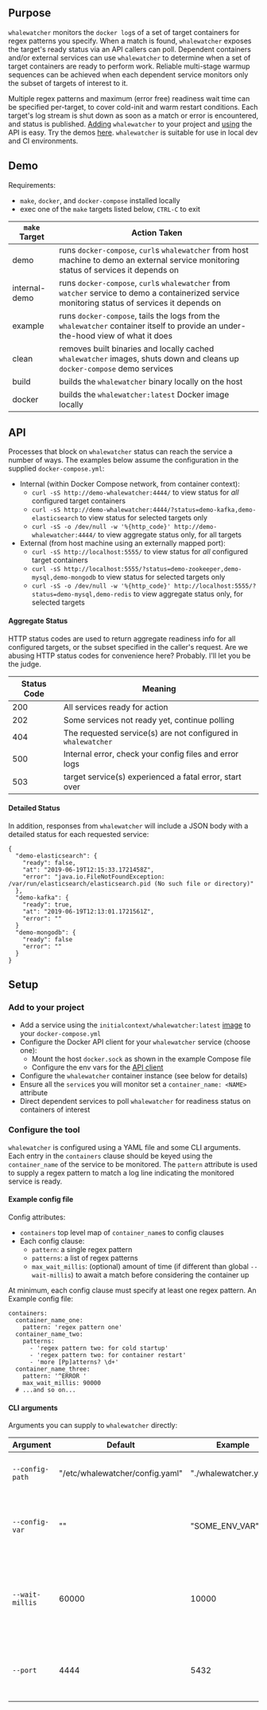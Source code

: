 ## Purpose

`whalewatcher` monitors the `docker log`s of a set of target containers for regex patterns you specify. When a match is found, `whalewatcher` exposes the target's ready status via an API callers can poll. Dependent containers and/or external services can use `whalewatcher` to determine when a set of target containers are ready to perform work. Reliable multi-stage warmup sequences can be achieved when each dependent service monitors only the subset of targets of interest to it.

Multiple regex patterns and maximum (error free) readiness wait time can be specified per-target, to cover cold-init and warm restart conditions. Each target's log stream is shut down as soon as a match or error is encountered, and status is published. [Adding](#setup) `whalewatcher` to your project and [using](#API) the API is easy. Try the demos [here](#Demo). `whalewatcher` is suitable for use in local dev and CI environments.


## Demo

Requirements:
 - `make`, `docker`, and `docker-compose` installed locally
 - exec one of the `make` targets listed below, `CTRL-C` to exit

| `make` Target | Action Taken             |
| ------------- | ------------------------ |
| demo          | runs `docker-compose`, `curl`s `whalewatcher` from host machine to demo an external service monitoring status of services it depends on |
| internal-demo | runs `docker-compose`, `curl`s `whalewatcher` from `watcher` service to demo a containerized service monitoring status of services it depends on |
| example       | runs `docker-compose`, tails the logs from the `whalewatcher` container itself to provide an under-the-hood view of what it does |
| clean         | removes built binaries and locally cached `whalewatcher` images, shuts down and cleans up `docker-compose` demo services |
| build         | builds the `whalewatcher` binary locally on the host |
| docker        | builds the `whalewatcher:latest` Docker image locally |


## API

Processes that block on `whalewatcher` status can reach the service a number of ways. The examples below assume the configuration in the supplied `docker-compose.yml`:
- Internal (within Docker Compose network, from container context):
  - `curl -sS http://demo-whalewatcher:4444/` to view status for _all_ configured target containers
  - `curl -sS http://demo-whalewatcher:4444/?status=demo-kafka,demo-elasticsearch` to view status for selected targets only
  - `curl -sS -o /dev/null -w '%{http_code}' http://demo-whalewatcher:4444/` to view aggregate status only, for all targets
- External (from host machine using an externally mapped port):
  - `curl -sS http://localhost:5555/` to view status for _all_ configured target containers
  - `curl -sS http://localhost:5555/?status=demo-zookeeper,demo-mysql,demo-mongodb` to view status for selected targets only
  - `curl -sS -o /dev/null -w '%{http_code}' http://localhost:5555/?status=demo-mysql,demo-redis` to view aggregate status only, for selected targets


#### Aggregate Status
HTTP status codes are used to return aggregate readiness info for all configured targets, or the subset specified in the caller's request. Are we abusing HTTP status codes for convenience here? Probably. I'll let you be the judge.

| Status Code  | Meaning           |
| ------------ | ----------------- |
| 200          | All services ready for action |
| 202          | Some services not ready yet, continue polling |
| 404          | The requested service(s) are not configured in `whalewatcher`  |
| 500          | Internal error, check your config files and error logs |
| 503          | target service(s) experienced a fatal error, start over   |


#### Detailed Status
In addition, responses from `whalewatcher` will include a JSON body with a detailed status for each requested service:

```
{
  "demo-elasticsearch": {
    "ready": false,
    "at": "2019-06-19T12:15:33.1721458Z",
    "error": "java.io.FileNotFoundException: /var/run/elasticsearch/elasticsearch.pid (No such file or directory)"
  },
  "demo-kafka": {
    "ready": true,
    "at": "2019-06-19T12:13:01.1721561Z",
    "error": ""
  }
  "demo-mongodb": {
    "ready": false
    "error": ""
  }
}
```


## Setup

### Add to your project
- Add a service using the `initialcontext/whalewatcher:latest` [image](https://hub.docker.com/repository/docker/initialcontext/whalewatcher) to your `docker-compose.yml`
- Configure the Docker API client for your `whalewatcher` service (choose one):
    - Mount the host `docker.sock` as shown in the example Compose file
    - Configure the env vars for the [API client](https://godoc.org/github.com/docker/docker/client)
- Configure the `whalewatcher` container instance (see below for details)
- Ensure all the `service`s you will monitor set a `container_name: <NAME>` attribute
- Direct dependent services to poll `whalewatcher` for readiness status on containers of interest

### Configure the tool
`whalewatcher` is configured using a YAML file and some CLI arguments. Each entry in the `containers` clause should be keyed using the `container_name` of the service to be monitored. The `pattern` attribute is used to supply a regex pattern to match a log line indicating the monitored service is ready.

#### Example config file
Config attributes:
- `containers` top level map of `container_name`s to config clauses
- Each config clause:
  - `pattern`: a single regex pattern
  - `patterns`: a list of regex patterns
  - `max_wait_millis`: (optional) amount of time (if different than global `--wait-millis`) to await a match before considering the container up

At minimum, each config clause must specify at least one regex pattern. An Example config file:
```
containers:
  container_name_one:
    pattern: 'regex pattern one'
  container_name_two:
    patterns:
      - 'regex pattern two: for cold startup'
      - 'regex pattern two: for container restart'
      - 'more [Pp]atterns? \d+'
  container_name_three:
    pattern: '^ERROR '
    max_wait_millis: 90000
  # ...and so on...
```


#### CLI arguments
Arguments you can supply to `whalewatcher` directly:

| Argument        | Default | Example | Description |
| --------------- | ------- | ------- | ----------- |
| `--config-path` | "/etc/whalewatcher/config.yaml" | "./whalewatcher.yaml" | Path to YAML service config file |
| `--config-var`  | "" | "SOME_ENV_VAR" | If set, the name of the env var in which the YAML config is inlined |
| `--wait-millis` | 60000 | 10000 | Time to await each target container startup; also default time to await ready status |
| `--port`        | 4444 | 5432 | the port `whalewatcher` should listen on to expose the status API |
